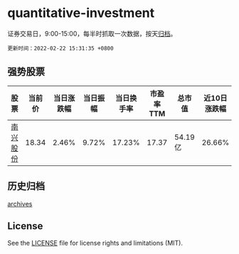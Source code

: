 # quantitative-investment

证券交易日，9:00-15:00，每半时抓取一次数据，按天[归档](archives)。

`更新时间：2022-02-22 15:31:35 +0800`

## 强势股票

|股票|当前价|当日涨跌幅|当日振幅|当日换手率|市盈率TTM|总市值|近10日涨跌幅|
|----|----|----|----|----|----|----|----|
|[南兴股份](https://xueqiu.com/S/SZ002757)|18.34|2.46%|9.72%|17.23%|17.37|54.19亿|26.66%|

## 历史归档

[archives](archives)

## License

See the [LICENSE](LICENSE) file for license rights and limitations (MIT).